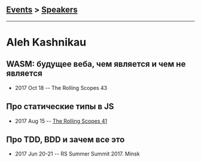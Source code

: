 ## [Events](../README.md) > [Speakers](../speakers.md)
---

# Aleh Kashnikau

## WASM: будущее веба, чем является и чем не является
- 2017 Oct 18 -- The Rolling Scopes 43    
## Про статические типы в JS
- 2017 Aug 15 -- [The Rolling Scopes 41](https://www.youtube.com/watch?v=wdys2FjFFXs&t=6145s)    
## Про TDD, BDD и зачем все это
- 2017 Jun 20-21 -- RS Summer Summit 2017. Minsk    
